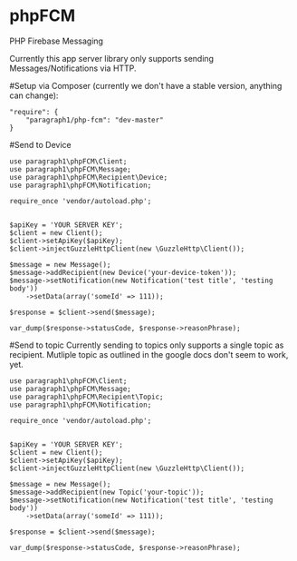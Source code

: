 # phpFCM
PHP Firebase Messaging

Currently this app server library only supports sending Messages/Notifications via HTTP.

#Setup
via Composer (currently we don't have a stable version, anything can change):
```
"require": {
    "paragraph1/php-fcm": "dev-master"
}
```

#Send to Device
```
use paragraph1\phpFCM\Client;
use paragraph1\phpFCM\Message;
use paragraph1\phpFCM\Recipient\Device;
use paragraph1\phpFCM\Notification;

require_once 'vendor/autoload.php';


$apiKey = 'YOUR SERVER KEY';
$client = new Client();
$client->setApiKey($apiKey);
$client->injectGuzzleHttpClient(new \GuzzleHttp\Client());

$message = new Message();
$message->addRecipient(new Device('your-device-token'));
$message->setNotification(new Notification('test title', 'testing body'))
    ->setData(array('someId' => 111));

$response = $client->send($message);

var_dump($response->statusCode, $response->reasonPhrase);
```

#Send to topic
Currently sending to topics only supports a single topic as recipient. Mutliple topic as outlined
in the google docs don't seem to work, yet.
```
use paragraph1\phpFCM\Client;
use paragraph1\phpFCM\Message;
use paragraph1\phpFCM\Recipient\Topic;
use paragraph1\phpFCM\Notification;

require_once 'vendor/autoload.php';


$apiKey = 'YOUR SERVER KEY';
$client = new Client();
$client->setApiKey($apiKey);
$client->injectGuzzleHttpClient(new \GuzzleHttp\Client());

$message = new Message();
$message->addRecipient(new Topic('your-topic'));
$message->setNotification(new Notification('test title', 'testing body'))
    ->setData(array('someId' => 111));

$response = $client->send($message);

var_dump($response->statusCode, $response->reasonPhrase);
```